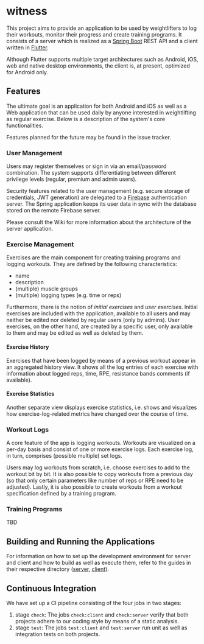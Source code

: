 # witness

This project aims to provide an application to be used by weightlifters to log their workouts, monitor their progress
and create training programs. It consists of a server which is realized as a
[Spring Boot](https://spring.io/projects/spring-boot) REST API and a client written in [Flutter](https://flutter.dev/).

Although Flutter supports multiple target architectures such as Android, iOS, web and native desktop environments, the
client is, at present, optimized for Android only.

## Features

The ultimate goal is an application for both Android and iOS as well as a Web application that can be used daily by
anyone interested in weightlifting as regular exercise. Below is a description of the system's core functionalities.

Features planned for the future may be found in the issue tracker.

### User Management

Users may register themselves or sign in via an email/password combination. The system supports differentiating between
different privilege levels (regular, premium and admin users).

Security features related to the user management (e.g. secure storage of credentials, JWT generation) are delegated to
a [Firebase](https://firebase.google.com/) authentication server. The Spring application keeps its user data in sync
with the database stored on the remote Firebase server.

Please consult the Wiki for more information about the architecture of the server application.

### Exercise Management

Exercises are the main component for creating training programs and logging workouts. They are defined by the following
characteristics:

* name
* description
* (multiple) muscle groups
* (multiple) logging types (e.g. time or reps)

Furthermore, there is the notion of _initial exercises_ and _user exercises_. Initial exercises are included with the
application, available to all users and may neither be edited nor deleted by regular users (only by admins). User
exercises, on the other hand, are created by a specific user, only available to them and may be edited as well as
deleted by them.

#### Exercise History

Exercises that have been logged by means of a previous workout appear in an aggregated history view. It shows all the
log entries of each exercise with information about logged reps, time, RPE, resistance bands comments (if available).

#### Exercise Statistics

Another separate view displays exercise statistics, i.e. shows and visualizes how exercise-log-related metrics have
changed over the course of time.

### Workout Logs

A core feature of the app is logging workouts. Workouts are visualized on a per-day basis and consist of one or more
exercise logs. Each exercise log, in turn, comprises (possible multiple) set logs.

Users may log workouts from scratch, i.e. choose exercises to add to the workout bit by bit. It is also possible to copy
workouts from a previous day (so that only certain parameters like number of reps or RPE need to be adjusted). Lastly,
it is also possible to create workouts from a workout specification defined by a training program.

### Training Programs

TBD

## Building and Running the Applications

For information on how to set up the development environment for server and client and how to build as well as execute
them, refer to the guides in their respective directory ([server](server/README.md), [client](client/README.md)).

## Continuous Integration

We have set up a CI pipeline consisting of the four jobs in two stages:

1. stage `check`: The jobs `check:client` and `check:server` verify that both projects adhere to our coding style by
means of a static analysis.
2. stage `test`: The jobs `test:client` and `test:server` run unit as well as integration tests on both projects.
